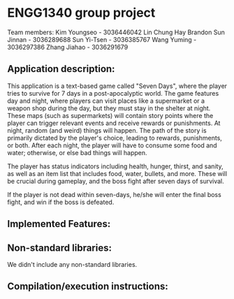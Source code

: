 # ENGG1340 group project

Team members:
Kim Youngseo - 3036446042
Lin Chung Hay Brandon
Sun Jinnan - 3036289688
Sun Yi-Tsen - 3036385767
Wang Yuming - 3036297386
Zhang Jiahao - 3036291679

## Application description:

This application is a text-based game called "Seven Days", where the player tries to survive for 7 days in a post-apocalyptic world. The game features day and night, where players can visit places like a supermarket or a weapon shop during the day, but they must stay in the shelter at night. These maps (such as supermarkets) will contain story points where the player can trigger relevant events and receive rewards or punishments. At night, random (and weird) things will happen. The path of the story is primarily dictated by the player's choice, leading to rewards, punishments, or both. After each night, the player will have to consume some food and water; otherwise, or else bad things will happen.

The player has status indicators including health, hunger, thirst, and sanity, as well as an item list that includes food, water, bullets, and more. These will be crucial during gameplay, and the boss fight after seven days of survival. 

If the player is not dead within seven-days, he/she will enter the final boss fight, and win if the boss is defeated. 

## Implemented Features:

## Non-standard libraries:
We didn't include any non-standard libraries.

## Compilation/execution instructions:
